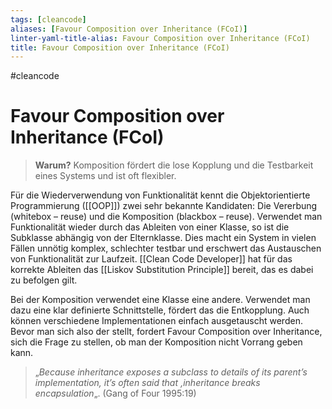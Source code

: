 ```yaml
---
tags: [cleancode]
aliases: [Favour Composition over Inheritance (FCoI)]
linter-yaml-title-alias: Favour Composition over Inheritance (FCoI)
title: Favour Composition over Inheritance (FCoI)
---
```

#cleancode 
# Favour Composition over Inheritance (FCoI)

>**Warum?**
>Komposition fördert die lose Kopplung und die Testbarkeit eines Systems und ist oft flexibler.

Für die Wiederverwendung von Funktionalität kennt die Objektorientierte Programmierung ([[OOP]]) zwei sehr bekannte Kandidaten: Die Vererbung (whitebox – reuse) und die Komposition (blackbox – reuse). Verwendet man Funktionalität wieder durch das Ableiten von einer Klasse, so ist die Subklasse abhängig von der Elternklasse. Dies macht ein System in vielen Fällen unnötig komplex, schlechter testbar und erschwert das Austauschen von Funktionalität zur Laufzeit. [[Clean Code Developer]] hat für das korrekte Ableiten das [[Liskov Substitution Principle]] bereit, das es dabei zu befolgen gilt.

Bei der Komposition verwendet eine Klasse eine andere. Verwendet man dazu eine klar definierte Schnittstelle, fördert das die Entkopplung. Auch können verschiedene Implementationen einfach ausgetauscht werden. Bevor man sich also der  stellt, fordert Favour Composition over Inheritance, sich die Frage zu stellen, ob man der Komposition nicht Vorrang geben kann.

> „_Because inheritance exposes a subclass to details of its parent’s implementation, it’s often said that ‚inheritance breaks encapsulation_„. (Gang of Four 1995:19)

